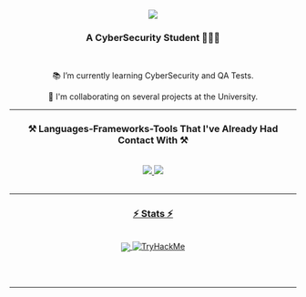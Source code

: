 <h1 align="center">
    <picture>
      <source
        srcset="https://readme-typing-svg.herokuapp.com/?font=Righteous&size=35&center=true&vCenter=true&color=ABD200&width=500&height=70&duration=4000&pause=1500&lines=Hi+There+👋;+My+Name+is+Luan;+Welcome+to+my+Github!"
        media="(prefers-color-scheme: dark)"
      />
      <source
        srcset="https://readme-typing-svg.herokuapp.com/?font=Righteous&size=35&center=true&vCenter=true&color=2F80ED&width=500&height=70&duration=4000&pause=1500&lines=Hi+There+👋;+My+Name+is+Luan;+Welcome+to+my+Github!"
        media="(prefers-color-scheme: light), (prefers-color-scheme: no-preference)"
      />
      <img align="center" src="https://readme-typing-svg.herokuapp.com/?font=Righteous&size=35&center=true&vCenter=true&width=500&height=70&duration=4000&pause=1500&lines=Hi+There+👋;+My+Name+is+Luan;+Welcome+to+my+Github!" />
    </picture>
</h1>

<h3 align="center">A CyberSecurity Student 👨🏻‍💻 </h3>

<br/>

<div align="center">
 
 📚 I’m currently learning CyberSecurity and QA Tests.
 
 📝 I'm collaborating on several projects at the University.

 </div>
 
 <hr/>
 
<h3 align="center">⚒️ Languages-Frameworks-Tools That I've Already Had Contact With ⚒️</h3>
<br/>
<div align="center">
    <a href="https://skillicons.dev">
    <img src="https://skillicons.dev/icons?i=py,c,cs,js,swift,unity,powershell,bots,discordjs,nodejs,npm,docker,mysql,mongodb" />
    <img src="https://skillicons.dev/icons?i=cypress,fastapi,git,postman,vscode,github,figma,kali,linux,windows" /><br>
</div>

<br/>
<hr/>


<h3 align="center">⚡ Stats ⚡</h3>
<br>
<div align=center>
  
  <picture>
  <source
    srcset="https://github-readme-stats.vercel.app/api?username=LuanR44&show_icons=true&locale=en&theme=merko&rank_icon=github&include_all_commits=true&count_private=true"
    media="(prefers-color-scheme: dark)"
  />
  <source
    srcset="https://github-readme-stats.vercel.app/api?username=LuanR44&show_icons=true&rank_icon=github&include_all_commits=true&count_private=true"
    media="(prefers-color-scheme: light), (prefers-color-scheme: no-preference)"
  />
  <img align="center" src="https://github-readme-stats.vercel.app/api?username=LuanR44&show_icons=true&locale=en&theme=merko&rank_icon=github&include_all_commits=true&count_private=true" />
</picture>
    
  <a href="https://tryhackme.com/p/Bradd">
  <img src="https://tryhackme-badges.s3.amazonaws.com/LuanR44.png" alt="TryHackMe">
  </a>
  
  <br/>
</div>

<br/><br/>

<hr/>

<br/>
